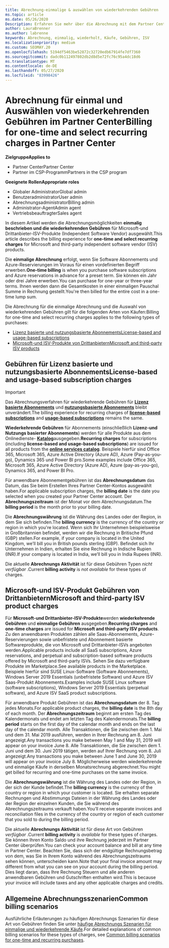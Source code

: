 ```yaml
---
title: Abrechnung-einmalige & auswählen von wiederkehrenden Gebühren
ms.topic: article
ms.date: 05/26/2020
Description: Erfahren Sie mehr über die Abrechnung mit dem Partner Center, wie bei einmaliger Abrechnung im Voraus für vordefinierte Nutzungsbedingungen und Abrechnung für ausgewählte, wiederkehrende Gebühren.
author: LauraBrenner
ms.author: labrenne
keywords: Abrechnung, einmalig, wiederholt, Käufe, Gebühren, ISV
ms.localizationpriority: medium
ms.custom: SEOMAY.20
ms.openlocfilehash: 5194df5463be52872c32720edb67914fe7df7360
ms.sourcegitcommit: dadc0b112497802db2d8d5e72fc76c95a4dc18d6
ms.translationtype: MT
ms.contentlocale: de-DE
ms.lasthandoff: 05/27/2020
ms.locfileid: "83998426"
---
```

# <a name="billing-for-one-time-and-select-recurring-charges-in-partner-center"></a><span data-ttu-id="c3c52-104">Abrechnung für einmal und Auswählen von wiederkehrenden Gebühren im Partner Center</span><span class="sxs-lookup"><span data-stu-id="c3c52-104">Billing for one-time and select recurring charges in Partner Center</span></span>


<span data-ttu-id="c3c52-105">**Zielgruppe**</span><span class="sxs-lookup"><span data-stu-id="c3c52-105">**Applies to**</span></span>
- <span data-ttu-id="c3c52-106">Partner Center</span><span class="sxs-lookup"><span data-stu-id="c3c52-106">Partner Center</span></span>
- <span data-ttu-id="c3c52-107">Partner im CSP-Programm</span><span class="sxs-lookup"><span data-stu-id="c3c52-107">Partners in the CSP program</span></span>

<span data-ttu-id="c3c52-108">**Geeignete Rollen**</span><span class="sxs-lookup"><span data-stu-id="c3c52-108">**Appropriate roles**</span></span>
- <span data-ttu-id="c3c52-109">Globaler Administrator</span><span class="sxs-lookup"><span data-stu-id="c3c52-109">Global admin</span></span>
- <span data-ttu-id="c3c52-110">Benutzeradministrator</span><span class="sxs-lookup"><span data-stu-id="c3c52-110">User admin</span></span>
- <span data-ttu-id="c3c52-111">Abrechnungsadministrator</span><span class="sxs-lookup"><span data-stu-id="c3c52-111">Billing admin</span></span>
- <span data-ttu-id="c3c52-112">Administrator-Agent</span><span class="sxs-lookup"><span data-stu-id="c3c52-112">Admin agent</span></span>
- <span data-ttu-id="c3c52-113">Vertriebsbeauftragter</span><span class="sxs-lookup"><span data-stu-id="c3c52-113">Sales agent</span></span>

<span data-ttu-id="c3c52-114">In diesem Artikel werden die Abrechnungsmöglichkeiten **einmalig beschrieben und die wiederkehrenden Gebühren** für Microsoft-und Drittanbieter-ISV-Produkte (Independent Software Vendor) ausgewählt.</span><span class="sxs-lookup"><span data-stu-id="c3c52-114">This article describes the billing experience for **one-time and select recurring charges** for Microsoft and third-party independent software vendor (ISV) products.</span></span> 

<span data-ttu-id="c3c52-115">Die **einmalige Abrechnung** erfolgt, wenn Sie Software Abonnements und Azure-Reservierungen im Voraus für einen vordefinierten Begriff erwerben.</span><span class="sxs-lookup"><span data-stu-id="c3c52-115">**One-time billing** is when you purchase software subscriptions and Azure reservations in advance for a preset term.</span></span> <span data-ttu-id="c3c52-116">Sie können ein Jahr oder drei Jahre erwerben.</span><span class="sxs-lookup"><span data-stu-id="c3c52-116">You can purchase for one-year or three-year terms.</span></span> <span data-ttu-id="c3c52-117">Ihnen werden dann die Gesamtkosten in einer einmaligen Pauschal Summe in Rechnung gestellt.</span><span class="sxs-lookup"><span data-stu-id="c3c52-117">You're then billed for the entire cost in a one-time lump sum.</span></span>

<span data-ttu-id="c3c52-118">Die Abrechnung für die einmalige Abrechnung und die Auswahl von wiederkehrenden Gebühren gilt für die folgenden Arten von Käufen:</span><span class="sxs-lookup"><span data-stu-id="c3c52-118">Billing for one-time and select recurring charges applies to the following types of purchases:</span></span>

- [<span data-ttu-id="c3c52-119">Lizenz basierte und nutzungsbasierte Abonnements</span><span class="sxs-lookup"><span data-stu-id="c3c52-119">License-based and usage-based subscriptions</span></span>](#license-based-and-usage-based-subscription-charges)
- [<span data-ttu-id="c3c52-120">Microsoft-und ISV-Produkte von Drittanbietern</span><span class="sxs-lookup"><span data-stu-id="c3c52-120">Microsoft and third-party ISV products</span></span>](#microsoft-and-third-party-isv-product-charges)

## <a name="license-based-and-usage-based-subscription-charges"></a><span data-ttu-id="c3c52-121">Gebühren für Lizenz basierte und nutzungsbasierte Abonnements</span><span class="sxs-lookup"><span data-stu-id="c3c52-121">License-based and usage-based subscription charges</span></span>

> [!IMPORTANT]
> <span data-ttu-id="c3c52-122">Das Abrechnungsverfahren für wiederkehrende Gebühren für [**Lizenz basierte Abonnements**](license-based-billing.md) und [**nutzungsbasierte Abonnements**](usage-based-billing.md) bleibt unverändert.</span><span class="sxs-lookup"><span data-stu-id="c3c52-122">The billing experience for recurring charges of [**license-based subscriptions**](license-based-billing.md) and [**usage-based subscriptions**](usage-based-billing.md) remains the same.</span></span>

<span data-ttu-id="c3c52-123">**Wiederkehrende Gebühren** für Abonnements (einschließlich **Lizenz-und Nutzungs basierter Abonnements**) werden für alle Produkte aus dem Onlinedienste- [**Katalog**](https://partner.microsoft.com/commerce/preferredoffers/list)ausgegeben.</span><span class="sxs-lookup"><span data-stu-id="c3c52-123">**Recurring charges** for subscriptions (including **license-based and usage-based subscriptions**) are issued for all products from the [**online services catalog**](https://partner.microsoft.com/commerce/preferredoffers/list).</span></span> <span data-ttu-id="c3c52-124">Beispiele hierfür sind Office 365, Microsoft 365, Azure Active Directory (Azure AD), Azure (Pay-as-you-go), Dynamics 365 und Power BI pro.</span><span class="sxs-lookup"><span data-stu-id="c3c52-124">Some examples include Office 365, Microsoft 365, Azure Active Directory (Azure AD), Azure (pay-as-you-go), Dynamics 365, and Power BI Pro.</span></span>

<span data-ttu-id="c3c52-125">Für anwendbare Abonnementgebühren ist das **Abrechnungsdatum** das Datum, das Sie beim Erstellen Ihres Partner Center-Kontos ausgewählt haben.</span><span class="sxs-lookup"><span data-stu-id="c3c52-125">For applicable subscription charges, the **billing date** is the date you selected when you created your Partner Center account.</span></span> <span data-ttu-id="c3c52-126">Der **Abrechnungszeitraum** ist der Monat vor dem Abrechnungsdatum.</span><span class="sxs-lookup"><span data-stu-id="c3c52-126">The **billing period** is the month prior to your billing date.</span></span>

<span data-ttu-id="c3c52-127">Die **Abrechnungswährung** ist die Währung des Landes oder der Region, in dem Sie sich befinden.</span><span class="sxs-lookup"><span data-stu-id="c3c52-127">The **billing currency** is the currency of the country or region in which you're located.</span></span> <span data-ttu-id="c3c52-128">Wenn sich Ihr Unternehmen beispielsweise in Großbritannien befindet, werden wir die Rechnung in Britische Pfund (GBP) stellen.</span><span class="sxs-lookup"><span data-stu-id="c3c52-128">For example, if your company is located in the United Kingdom, we’ll bill you in British pounds sterling (GBP).</span></span> <span data-ttu-id="c3c52-129">Befindet sich Ihr Unternehmen in Indien, erhalten Sie eine Rechnung in Indische Rupien (INR).</span><span class="sxs-lookup"><span data-stu-id="c3c52-129">If your company is located in India, we’ll bill you in India Rupees (INR).</span></span>

<span data-ttu-id="c3c52-130">Die aktuelle **Abrechnungs Aktivität** ist für diese Gebühren Typen *nicht verfügbar* .</span><span class="sxs-lookup"><span data-stu-id="c3c52-130">Current **billing activity** is *not available* for these types of charges.</span></span>

## <a name="microsoft-and-third-party-isv-product-charges"></a><span data-ttu-id="c3c52-131">Microsoft-und ISV-Produkt Gebühren von Drittanbietern</span><span class="sxs-lookup"><span data-stu-id="c3c52-131">Microsoft and third-party ISV product charges</span></span>

<span data-ttu-id="c3c52-132">Für **Microsoft-und Drittanbieter-ISV-Produkte**werden **wiederkehrende Gebühren** und **einmalige Gebühren** ausgegeben.</span><span class="sxs-lookup"><span data-stu-id="c3c52-132">**Recurring charges** and **one-time charges** are issued for **Microsoft and third-party ISV products**.</span></span> <span data-ttu-id="c3c52-133">Zu den anwendbaren Produkten zählen alle Saas-Abonnements, Azure-Reservierungen sowie unbefristete und Abonnement basierte Softwareprodukte, die von Microsoft und Drittanbieter-ISVs angeboten werden.</span><span class="sxs-lookup"><span data-stu-id="c3c52-133">Applicable products include all SaaS subscriptions, Azure reservations, and perpetual and subscription-based software products offered by Microsoft and third-party ISVs.</span></span> <span data-ttu-id="c3c52-134">Sehen Sie dazu verfügbare Produkte im Marketplace.</span><span class="sxs-lookup"><span data-stu-id="c3c52-134">See available products in the Marketplace.</span></span> <span data-ttu-id="c3c52-135">Beispiele hierfür sind SUSE Linux-Software (Software Abonnements), Windows Server 2019 Essentials (unbefristete Software) und Azure ISV Saas-Produkt Abonnements.</span><span class="sxs-lookup"><span data-stu-id="c3c52-135">Examples include SUSE Linux software (software subscriptions), Windows Server 2019 Essentials (perpetual software), and Azure ISV SaaS product subscriptions.</span></span>

<span data-ttu-id="c3c52-136">Für anwendbare Produkt Gebühren ist das **Abrechnungsdatum** der 8. Tag jedes Monats.</span><span class="sxs-lookup"><span data-stu-id="c3c52-136">For applicable product charges, the **billing date** is the 8th day of each month.</span></span> <span data-ttu-id="c3c52-137">Der **Abrechnungszeitraum** beginnt am ersten Tag des Kalendermonats und endet am letzten Tag des Kalendermonats.</span><span class="sxs-lookup"><span data-stu-id="c3c52-137">The **billing period** starts on the first day of the calendar month and ends on the last day of the calendar month.</span></span> <span data-ttu-id="c3c52-138">Alle Transaktionen, die Sie zwischen dem 1. Mai und dem 31. Mai 2019 ausführen, werden in Ihrer Rechnung am 8. Juni angezeigt.</span><span class="sxs-lookup"><span data-stu-id="c3c52-138">Any transactions you make between May 1 and May 31, 2019 will appear on your invoice June 8.</span></span> <span data-ttu-id="c3c52-139">Alle Transaktionen, die Sie zwischen dem 1. Juni und dem 30. Juni 2019 tätigen, werden auf Ihrer Rechnung vom 8. Juli angezeigt.</span><span class="sxs-lookup"><span data-stu-id="c3c52-139">Any transactions you make between June 1 and June 30, 2019 will appear on your invoice July 8.</span></span> <span data-ttu-id="c3c52-140">Möglicherweise werden wiederkehrende und einmalige Käufe in derselben Monatsrechnung abgerechnet.</span><span class="sxs-lookup"><span data-stu-id="c3c52-140">You might get billed for recurring and one-time purchases on the same invoice.</span></span>

<span data-ttu-id="c3c52-141">Die **Abrechnungswährung** ist die Währung des Landes oder der Region, in der sich der Kunde befindet.</span><span class="sxs-lookup"><span data-stu-id="c3c52-141">The **billing currency** is the currency of the country or region in which your customer is located.</span></span> <span data-ttu-id="c3c52-142">Sie erhalten separate Rechnungen und Abstimmungs Dateien in der Währung des Landes oder der Region der einzelnen Kunden, die Sie während des Abrechnungszeitraums verkauft haben.</span><span class="sxs-lookup"><span data-stu-id="c3c52-142">You’ll receive separate invoices and reconciliation files in the currency of the country or region of each customer that you sold to during the billing period.</span></span>

<span data-ttu-id="c3c52-143">Die aktuelle **Abrechnungs Aktivität** ist für diese Art von Gebühren *verfügbar* .</span><span class="sxs-lookup"><span data-stu-id="c3c52-143">Current **billing activity** is *available* for these types of charges.</span></span> <span data-ttu-id="c3c52-144">Sie können Ihren Konto Saldo und ihre Rechnung jederzeit im Partner Center überprüfen.</span><span class="sxs-lookup"><span data-stu-id="c3c52-144">You can check your account balance and bill at any time in Partner Center.</span></span> <span data-ttu-id="c3c52-145">Beachten Sie, dass sich der endgültige Rechnungsbetrag von dem, was Sie in Ihrem Konto während des Abrechnungszeitraums sehen können, unterscheiden kann.</span><span class="sxs-lookup"><span data-stu-id="c3c52-145">Note that your final invoice amount may different from what you can see on your account during the billing period.</span></span> <span data-ttu-id="c3c52-146">Dies liegt daran, dass Ihre Rechnung Steuern und alle anderen anwendbaren Gebühren und Gutschriften enthalten wird.</span><span class="sxs-lookup"><span data-stu-id="c3c52-146">This is because your invoice will include taxes and any other applicable charges and credits.</span></span>

## <a name="common-billing-scenarios"></a><span data-ttu-id="c3c52-147">Allgemeine Abrechnungsszenarien</span><span class="sxs-lookup"><span data-stu-id="c3c52-147">Common billing scenarios</span></span>

<span data-ttu-id="c3c52-148">Ausführliche Erläuterungen zu häufigen Abrechnungs Szenarien für diese Art von Gebühren finden Sie unter [häufige Abrechnungs Szenarien für einmalige und wiederkehrende Käufe](common-billing-scenarios-onetime-recurring.md).</span><span class="sxs-lookup"><span data-stu-id="c3c52-148">For detailed explanations of common billing scenarios for these types of charges, see [Common billing scenarios for one-time and recurring purchases](common-billing-scenarios-onetime-recurring.md).</span></span>
